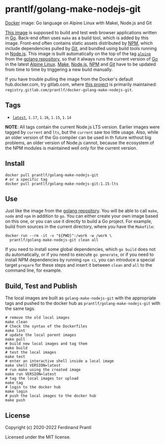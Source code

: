 # prantlf/golang-make-nodejs-git

[Docker] image: Go language on Alpine Linux with Makei, Node.js and Git

[This image] is supposed to build and test web browser applications written in [Go]. Back-end often uses `make` as a build tool, which is added by this image. Front-end often contains static assets distributed by [NPM], which include dependencies pulled by [Git], and bundled using build tools running in [Node.js].  This image is built automatically on the top of the tag [`alpine`] from the [golang repository], so that it always runs the current version of [Go] in the latest [Alpine Linux]. [Make], [Node.js], [NPM] and [Git] have to be updated from time to time by triggering a new build manually.

If you have trouble pulling the image from the Docker's default hub.docker.com, try gitlab.com, where [this project] is primarily maintained: `registry.gitlab.com/prantlf/docker-golang-make-nodejs-git`.

## Tags

- [`latest`], `1.17`, `1.16`, `1.15`, `1.14`

**NOTE**: All tags contain the current Node.js LTS version. Earlier images were tagged by `current` and `lts`, but the `current` saw too little usage. Also, while an older version of the Go compiler can be used in th future without big problems, an older version of Node.js cannot, because the ecosystem of the NPM modules is maintained well only for the current version.

## Install

    docker pull prantlf/golang-make-nodejs-git
    # or a specific tag
    docker pull prantlf/golang-make-nodejs-git:1.15-lts

## Use

Just like the image from the [golang repository]. You will be able to call `make`, `node` and `npm` in addition to `go`. You can either create your own image based on this one, or you can use it directly to build a Go project. For example, build from sources in the current directory, where you have the `Makefile`:

    docker run --rm -it -v "${PWD}":/work -w /work \
      prantlf/golang-make-nodejs-git clean all

If you need to install some global dependencies, which `go build` does not du automatically, or if you need to execute `go generate`, or if you need to install NPM dependencies by running `npm ci`, you can introduce a special target `prepare` for these steps and insert it between `clean` and `all` to the command line, for example.

## Build, Test and Publish

The local images are built as `golang-make-nodejs-git` with the appropriate tags and pushed to the docker hub as `prantlf/golang-make-nodejs-git` with the same tags.

    # remove the old local images
    make clean
    # Check the syntax of the Dockerfiles
    make lint
    # update the local parent images
    make pull
    # build new local images and tag them
    make build
    # test the local images
    make test
    # enter an interactive shell inside a local image
    make shell VERSION=latest
    # run make using the created image
    make run VERSION=latest
    # tag the local images tor upload
    make tag
    # login to the docker hub
    make login
    # push the local images to the docker hub
    make push

## License

Copyright (c) 2020-2022 Ferdinand Prantl

Licensed under the MIT license.

[Docker]: https://www.docker.com/
[This image]: https://hub.docker.com/repository/docker/prantlf/golang-make-nodejs-git
[this project]: https://gitlab.com/prantlf/docker-golang-make-nodejs-git#prantlfgolang-make-nodejs-git
[`alpine`]: https://hub.docker.com/_/golang?tab=tags
[`latest`]: https://hub.docker.com/repository/docker/prantlf/golang-make-nodejs-git/tags
[Go]: https://golang.org/
[golang repository]: https://hub.docker.com/_/golang
[Make]: https://www.gnu.org/software/make/
[Node.js]: https://nodejs.org/
[NPM]: https://docs.npmjs.com/cli/npm
[Git]: https://git-scm.com/
[Alpine Linux]: https://alpinelinux.org/
